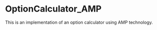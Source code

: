 OptionCalculator_AMP
====================

This is an implementation of an option calculator using AMP technology.
